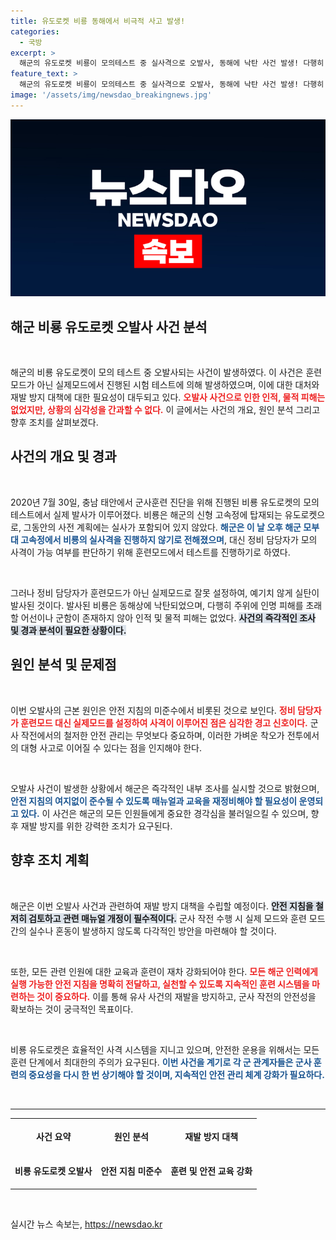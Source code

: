 ```yaml
---
title: 유도로켓 비룡 동해에서 비극적 사고 발생!
categories:
  - 국방
excerpt: >
  해군의 유도로켓 비룡이 모의테스트 중 실사격으로 오발사, 동해에 낙탄 사건 발생! 다행히 인명피해는 없지만 안전지침 무시로 인한 충격사고 반성 중. 재발 방지 대책은? 클릭해 더 알아보세요!
feature_text: >
  해군의 유도로켓 비룡이 모의테스트 중 실사격으로 오발사, 동해에 낙탄 사건 발생! 다행히 인명피해는 없지만 안전지침 무시로 인한 충격사고 반성 중. 재발 방지 대책은? 클릭해 더 알아보세요!
image: '/assets/img/newsdao_breakingnews.jpg'
---
```


<p><img src="/assets/img/newsdao_breakingnews.jpg" alt="firstkoreanews 속보" /></p>

<h2 data-ke-size="size26">해군 비룡 유도로켓 오발사 사건 분석</h2>

<p data-ke-size="size16">&nbsp;</p>

<p data-ke-size="size16">해군의 비룡 유도로켓이 모의 테스트 중 오발사되는 사건이 발생하였다. 이 사건은 훈련모드가 아닌 실제모드에서 진행된 시험 테스트에 의해 발생하였으며, 이에 대한 대처와 재발 방지 대책에 대한 필요성이 대두되고 있다. <b><span style="color: #ee2323;">오발사 사건으로 인한 인적, 물적 피해는 없었지만, 상황의 심각성을 간과할 수 없다.</span></b> 이 글에서는 사건의 개요, 원인 분석 그리고 향후 조치를 살펴보겠다.</p>

<h2 data-ke-size="size26">사건의 개요 및 경과</h2>

<p data-ke-size="size16">&nbsp;</p>

<p data-ke-size="size16">2020년 7월 30일, 충남 태안에서 군사훈련 진단을 위해 진행된 비룡 유도로켓의 모의테스트에서 실제 발사가 이루어졌다. 비룡은 해군의 신형 고속정에 탑재되는 유도로켓으로, 그동안의 사전 계획에는 실사가 포함되어 있지 않았다. <b><span style="color: #1a5490;">해군은 이 날 오후 해군 모부대 고속정에서 비룡의 실사격을 진행하지 않기로 전해졌으며</span></b>, 대신 정비 담당자가 모의 사격이 가능 여부를 판단하기 위해 훈련모드에서 테스트를 진행하기로 하였다.</p>

<p data-ke-size="size16">&nbsp;</p>

<p data-ke-size="size16">그러나 정비 담당자가 훈련모드가 아닌 실제모드로 잘못 설정하여, 예기치 않게 실탄이 발사된 것이다. 발사된 비룡은 동해상에 낙탄되었으며, 다행히 주위에 인명 피해를 초래할 어선이나 군함이 존재하지 않아 인적 및 물적 피해는 없었다. <b><span style="background-color: #21538527;">사건의 즉각적인 조사 및 경과 분석이 필요한 상황이다.</span></b></p>

<h2 data-ke-size="size26">원인 분석 및 문제점</h2>

<p data-ke-size="size16">&nbsp;</p>

<p data-ke-size="size16">이번 오발사의 근본 원인은 안전 지침의 미준수에서 비롯된 것으로 보인다. <b><span style="color: #ee2323;">정비 담당자가 훈련모드 대신 실제모드를 설정하여 사격이 이루어진 점은 심각한 경고 신호이다.</span></b> 군사 작전에서의 철저한 안전 관리는 무엇보다 중요하며, 이러한 가벼운 착오가 전투에서의 대형 사고로 이어질 수 있다는 점을 인지해야 한다. </p>

<p data-ke-size="size16">&nbsp;</p>

<p data-ke-size="size16">오발사 사건이 발생한 상황에서 해군은 즉각적인 내부 조사를 실시할 것으로 밝혔으며, <b><span style="color: #1a5490;">안전 지침의 여지없이 준수될 수 있도록 매뉴얼과 교육을 재정비해야 할 필요성이 운영되고 있다.</span></b> 이 사건은 해군의 모든 인원들에게 중요한 경각심을 불러일으킬 수 있으며, 향후 재발 방지를 위한 강력한 조치가 요구된다.</p>

<h2 data-ke-size="size26">향후 조치 계획</h2>

<p data-ke-size="size16">&nbsp;</p>

<p data-ke-size="size16">해군은 이번 오발사 사건과 관련하여 재발 방지 대책을 수립할 예정이다. <b><span style="background-color: #21538527;">안전 지침을 철저히 검토하고 관련 매뉴얼 개정이 필수적이다.</span></b> 군사 작전 수행 시 실제 모드와 훈련 모드 간의 실수나 혼동이 발생하지 않도록 다각적인 방안을 마련해야 할 것이다.</p>

<p data-ke-size="size16">&nbsp;</p>

<p data-ke-size="size16">또한, 모든 관련 인원에 대한 교육과 훈련이 재차 강화되어야 한다. <b><span style="color: #ee2323;">모든 해군 인력에게 실행 가능한 안전 지침을 명확히 전달하고, 실천할 수 있도록 지속적인 훈련 시스템을 마련하는 것이 중요하다.</span></b> 이를 통해 유사 사건의 재발을 방지하고, 군사 작전의 안전성을 확보하는 것이 궁극적인 목표이다.</p>

<p data-ke-size="size16">&nbsp;</p>

<p data-ke-size="size16">비룡 유도로켓은 효율적인 사격 시스템을 지니고 있으며, 안전한 운용을 위해서는 모든 훈련 단계에서 최대한의 주의가 요구된다. <b><span style="color: #1a5490;">이번 사건을 계기로 각 군 관계자들은 군사 훈련의 중요성을 다시 한 번 상기해야 할 것이며, 지속적인 안전 관리 체계 강화가 필요하다.</span></b></p>

<p data-ke-size="size16">&nbsp;</p>

<hr>

<table style="width: 100%; border-collapse: collapse;">
    <tr>
        <th style="text-align: center; height: 50px;"><b>사건 요약</b></th>
        <th style="text-align: center; height: 50px;"><b>원인 분석</b></th>
        <th style="text-align: center; height: 50px;"><b>재발 방지 대책</b></th>
    </tr>
    <tr>
        <td style="text-align: center; height: 50px;"><b>비룡 유도로켓 오발사</b></td>
        <td style="text-align: center; height: 50px;"><b>안전 지침 미준수</b></td>
        <td style="text-align: center; height: 50px;"><b>훈련 및 안전 교육 강화</b></td>
    </tr>
</table>

<p data-ke-size="size16">&nbsp;</p>
실시간 뉴스 속보는, <a href="https://newsdao.kr" rel="dofollow">https://newsdao.kr</a>


